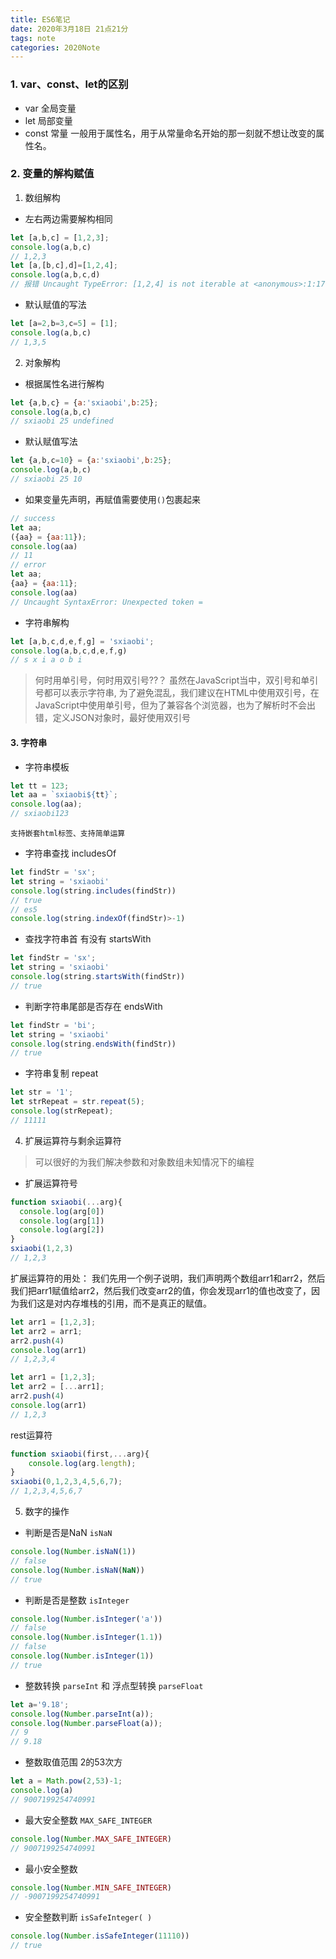 ```yaml
---
title: ES6笔记
date: 2020年3月18日 21点21分
tags: note
categories: 2020Note
---
```



### 1. var、const、let的区别
- var 全局变量
- let  局部变量
- const 常量 一般用于属性名，用于从常量命名开始的那一刻就不想让改变的属性名。

<!-- more -->

### 2. 变量的解构赋值
1. 数组解构
- 左右两边需要解构相同
```javascript
let [a,b,c] = [1,2,3];
console.log(a,b,c)
// 1,2,3
let [a,[b,c],d]=[1,2,4];
console.log(a,b,c,d)
// 报错 Uncaught TypeError: [1,2,4] is not iterable at <anonymous>:1:17
```
- 默认赋值的写法
```javascript
let [a=2,b=3,c=5] = [1];
console.log(a,b,c)
// 1,3,5
```
2. 对象解构
- 根据属性名进行解构
```javascript
let {a,b,c} = {a:'sxiaobi',b:25};
console.log(a,b,c)
// sxiaobi 25 undefined
```
- 默认赋值写法
```javascript
let {a,b,c=10} = {a:'sxiaobi',b:25};
console.log(a,b,c)
// sxiaobi 25 10
```
- 如果变量先声明，再赋值需要使用`()`包裹起来
```javascript
// success 
let aa;
({aa} = {aa:11});
console.log(aa)
// 11
// error
let aa;
{aa} = {aa:11};
console.log(aa)
// Uncaught SyntaxError: Unexpected token =
```
- 字符串解构
```javascript
let [a,b,c,d,e,f,g] = 'sxiaobi';
console.log(a,b,c,d,e,f,g)
// s x i a o b i
```

> 何时用单引号，何时用双引号??？
> 虽然在JavaScript当中，双引号和单引号都可以表示字符串, 为了避免混乱，我们建议在HTML中使用双引号，在JavaScript中使用单引号，但为了兼容各个浏览器，也为了解析时不会出错，定义JSON对象时，最好使用双引号

#### 3. 字符串
- 字符串模板
```javascript
let tt = 123;
let aa = `sxiaobi${tt}`;
console.log(aa);
// sxiaobi123
```
`支持嵌套html标签、支持简单运算`

- 字符串查找 includesOf  
```javascript
let findStr = 'sx';
let string = 'sxiaobi'
console.log(string.includes(findStr))
// true
// es5
console.log(string.indexOf(findStr)>-1)
```
- 查找字符串首 有没有  startsWith
```javascript
let findStr = 'sx';
let string = 'sxiaobi'
console.log(string.startsWith(findStr))
// true
```
- 判断字符串尾部是否存在 endsWith
```javascript
let findStr = 'bi';
let string = 'sxiaobi'
console.log(string.endsWith(findStr))
// true
```
- 字符串复制 repeat
```javascript
let str = '1';
let strRepeat = str.repeat(5);
console.log(strRepeat);
// 11111
```
4. 扩展运算符与剩余运算符
> 可以很好的为我们解决参数和对象数组未知情况下的编程
- 扩展运算符号
```javascript
function sxiaobi(...arg){
  console.log(arg[0])
  console.log(arg[1])
  console.log(arg[2])
}
sxiaobi(1,2,3)
// 1,2,3
```
扩展运算符的用处：
我们先用一个例子说明，我们声明两个数组arr1和arr2，然后我们把arr1赋值给arr2，然后我们改变arr2的值，你会发现arr1的值也改变了，因为我们这是对内存堆栈的引用，而不是真正的赋值。
```javascript
let arr1 = [1,2,3];
let arr2 = arr1;
arr2.push(4)
console.log(arr1)
// 1,2,3,4
```
```javascript
let arr1 = [1,2,3];
let arr2 = [...arr1];
arr2.push(4)
console.log(arr1)
// 1,2,3
```
rest运算符
```javascript
function sxiaobi(first,...arg){
    console.log(arg.length);
}
sxiaobi(0,1,2,3,4,5,6,7);
// 1,2,3,4,5,6,7
```
5. 数字的操作
- 判断是否是NaN `isNaN`
```javascript
console.log(Number.isNaN(1))
// false
console.log(Number.isNaN(NaN))
// true
```
- 判断是否是整数 `isInteger`
```javascript
console.log(Number.isInteger('a')) 
// false
console.log(Number.isInteger(1.1))
// false
console.log(Number.isInteger(1))
// true
```
- 整数转换 `parseInt` 和 浮点型转换 `parseFloat`
```js
let a='9.18';
console.log(Number.parseInt(a)); 
console.log(Number.parseFloat(a));
// 9
// 9.18
```
- 整数取值范围 2的53次方
```js
let a = Math.pow(2,53)-1;
console.log(a)
// 9007199254740991
```
- 最大安全整数 `MAX_SAFE_INTEGER`
```js
console.log(Number.MAX_SAFE_INTEGER)
// 9007199254740991
```
- 最小安全整数
```js
console.log(Number.MIN_SAFE_INTEGER)
// -9007199254740991
```
- 安全整数判断 `isSafeInteger( )`
```js
console.log(Number.isSafeInteger(11110))
// true
```
